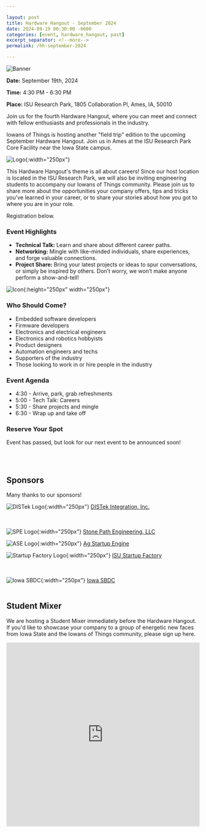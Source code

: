 ```yaml
---

layout: post
title: Hardware Hangout - September 2024
date: 2024-09-19 00:30:00 -0600
categories: [event, hardware_hangout, past]
excerpt_separator: <!--more-->
permalink: /hh-september-2024

---
```


![Banner](assets/images/banner_hardware_hangout_2024_09.png)

**Date:**  September 19th, 2024

**Time:**  4:30 PM - 6:30 PM

**Place:** ISU Research Park, 1805 Collaboration Pl, Ames, IA, 50010

Join us for the fourth Hardware Hangout, where you can meet and connect with fellow enthusiasts and professionals in the industry.

Iowans of Things is hosting another "field trip" edition to the upcoming September Hardware Hangout. Join us in Ames at the ISU Research Park Core Facility near the Iowa State campus.

![Logo](/assets/images/iowans_of_things.png){:width="250px"}

This Hardware Hangout's theme is all about careers! Since our host location is located in the ISU Research Park, we will also be inviting engineering students to accompany our Iowans of Things community. Please join us to share more about the opportunities your company offers, tips and tricks you've learned in your career, or to share your stories about how you got to where you are in your role.

Registration below.

<!--more-->  
<!--the above "comment" tells the main page where to put the break-->

### Event Highlights

- **Technical Talk:** Learn and share about different career paths.
- **Networking:** Mingle with like-minded individuals, share experiences, and forge valuable connections.
- **Project Share:** Bring your latest projects or ideas to spur conversations, or simply be inspired by others. Don’t worry, we won’t make anyone perform a show-and-tell!

![Icon](/assets/images/icon_hardware_hangout.png){:height="250px" width="250px"}

### Who Should Come?

- Embedded software developers
- Firmware developers
- Electronics and electrical engineers
- Electronics and robotics hobbyists
- Product designers
- Automation engineers and techs
- Supporters of the industry
- Those looking to work in or hire people in the industry

### Event Agenda

- 4:30 - Arrive, park, grab refreshments
- 5:00 - Tech Talk: Careers
- 5:30 - Share projects and mingle
- 6:30 - Wrap up and take off

### Reserve Your Spot

Event has passed, but look for our next event to be announced soon!

<br /><br />

## Sponsors

Many thanks to our sponsors!

![DISTek Logo](/assets/images/DISTek_Logo.png){:width="250px"}
[DISTek Integration, Inc.](https://distek.com/)

<br /><br />
![SPE Logo](/assets/images/logo_stonepath_horiz.png){:width="250px"}
[Stone Path Engineering, LLC](https://stonepathengineering.com/)

![ASE Logo](/assets/images/ASE_logo.png){:width="250px"}
[Ag Startup Engine](https://www.agstartupengine.com/)

![Startup Factory Logo](/assets/images/SUF_ISU_TM.png){:width="250px"}
[ISU Startup Factory](https://www.isupjcenter.org/programs/isu-startup-factory/)

<br /><br />
![Iowa SBDC](/assets/images/sbdc_iowa_logo.png){:width="250px"}
[Iowa SBDC](http://www.iowasbdc.org/)
<br /><br />

## Student Mixer

We are hosting a Student Mixer immediately before the Hardware Hangout. If you'd like to showcase your company to a group of energetic new faces from Iowa State and the Iowans of Things community, please sign up here.

<iframe width="640px" height="480px" src="https://forms.office.com/Pages/ResponsePage.aspx?id=TC-pVBN1lUyrG48XT6bHMM1ikcqVEqBFvBT6xFFlvOVURVRBTlhVUDRYT1YwTTQ4WTdPVFdSUlhPUy4u&embed=true" frameborder="0" marginwidth="0" marginheight="0" style="border: none; max-width:100%; max-height:100vh" allowfullscreen webkitallowfullscreen mozallowfullscreen msallowfullscreen> </iframe>
